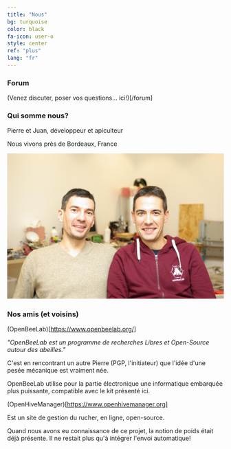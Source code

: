```yaml
---
title: "Nous"
bg: turquoise
color: black
fa-icon: user-o
style: center
ref: "plus"
lang: "fr"
---
```

### Forum

(Venez discuter, poser vos questions... ici!)[/forum]

### Qui somme nous?

Pierre et Juan, développeur et apiculteur

Nous vivons près de Bordeaux, France

![IMGP9344](img/IMGP9344.JPG)

### Nos amis (et voisins)

(OpenBeeLab)[https://www.openbeelab.org/]

*"OpenBeeLab est un programme de recherches Libres et Open-Source autour des abeilles."*

C'est en rencontrant un autre Pierre (PGP, l'initiateur) que l'idée d'une pesée mécanique est vraiment née.

OpenBeeLab utilise pour la partie électronique une informatique embarquée plus puissante, compatible avec le kit présenté ici.



(OpenHiveManager)[https://www.openhivemanager.org]

Est un site de gestion du rucher, en ligne, open-source.

Quand nous avons eu connaissance de ce projet, la notion de poids était déjà présente. Il ne restait plus qu'à intégrer l'envoi automatique!
